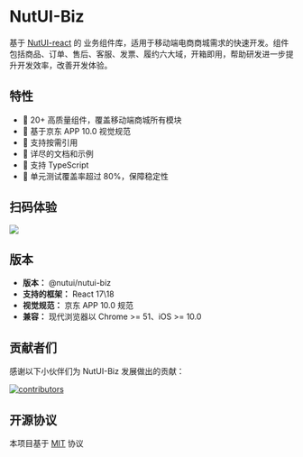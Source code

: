 # NutUI-Biz

基于 [NutUI-react](https://nutui.jd.com/h5/react/1x/#/zh-CN/guide/intro-react) 的 业务组件库，适用于移动端电商商城需求的快速开发。组件包括商品、订单、售后、客服、发票、履约六大域，开箱即用，帮助研发进一步提升开发效率，改善开发体验。

 <div id="intro-banner-box"></div>

## 特性

- 🚀 20+ 高质量组件，覆盖移动端商城所有模块
- 📖 基于京东 APP 10.0 视觉规范
- 🍭 支持按需引用
- 📖 详尽的文档和示例
- 💪 支持 TypeScript
- 🍭 单元测试覆盖率超过 80%，保障稳定性

## 扫码体验

![](https://img11.360buyimg.com/imagetools/jfs/t1/125392/15/36236/3450/6422d3fcF3af86473/e103f55da277a200.png)

## 版本

- **版本：** @nutui/nutui-biz
- **支持的框架：** React 17\18
- **视觉规范：** 京东 APP 10.0 规范
- **兼容：** 现代浏览器以 Chrome >= 51、iOS >= 10.0

## 贡献者们

感谢以下小伙伴们为 NutUI-Biz 发展做出的贡献：

[![contributors](https://opencollective.com/nutui-biz/contributors.svg?width=890&button=false)](https://github.com/jdf2e/nutui-biz/graphs/contributors)

## 开源协议

本项目基于 [MIT](https://zh.wikipedia.org/wiki/MIT%E8%A8%B1%E5%8F%AF%E8%AD%89) 协议
